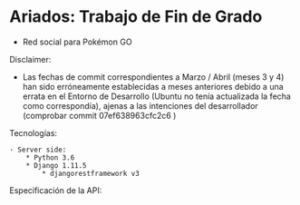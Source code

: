 # Ariados: Trabajo de Fin de Grado
- Red social para Pokémon GO

Disclaimer:
 * Las fechas de commit correspondientes a Marzo / Abril (meses 3 y 4) han sido erróneamente establecidas a meses anteriores debido a una errata en el Entorno de Desarrollo (Ubuntu no tenía actualizada la fecha como correspondía), ajenas a las intenciones del desarrollador (comprobar commit 07ef638963cfc2c6 )

Tecnologías:

    · Server side:
        * Python 3.6
        * Django 1.11.5
            * djangorestframework v3


Especificación de la API:
